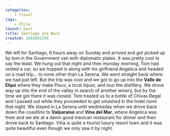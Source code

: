 ```yaml
---
categories:
    - Travel
tags:
    - Chile
layout: post
title: Santiago and Back
created: 1082601299
---
```

We left for Santiago, 6 hours away on Sunday and arrived and got picked up by tom in the Government van with diplomatic plates. It was pretty cool to say the least. <!--more--> We hung out that night and then monday morning, Tom had rented a car, so we hopped in along with his girlfriend Angelica and headed on a road trip... to none other than La Serena.  We went straight back where we had just left. But the trip was cool and we got to go up into the **Valle de Elqui** where they make Pisco, a local liquor, and tour the distillery. We drove way up into the end of the valley in search of another winery, but  by the time we got there it was closed.  Tom treated us to a bottle of Chivas Regal and I passed out while they proceeded to get smashed in the hotel room that night. We stayed in La Serena until wednesday when we drove back down the coastline to **Valparaiso** and **Vina del Mar**, where Angelica was from and we ate at a damn good mexican restaurant for dinner and then drove back to Santiago. Viña is quite a tourist luxury resort town and it was quite beautiful even though we only saw it by night.
